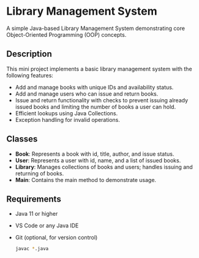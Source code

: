 # Library Management System

A simple Java-based Library Management System demonstrating core Object-Oriented Programming (OOP) concepts.

## Description

This mini project implements a basic library management system with the following features:

- Add and manage books with unique IDs and availability status.
- Add and manage users who can issue and return books.
- Issue and return functionality with checks to prevent issuing already issued books and limiting the number of books a user can hold.
- Efficient lookups using Java Collections.
- Exception handling for invalid operations.

## Classes

- **Book**: Represents a book with id, title, author, and issue status.
- **User**: Represents a user with id, name, and a list of issued books.
- **Library**: Manages collections of books and users; handles issuing and returning of books.
- **Main**: Contains the main method to demonstrate usage.

## Requirements

- Java 11 or higher
- VS Code or any Java IDE
- Git (optional, for version control)

   ```bash
   javac *.java
